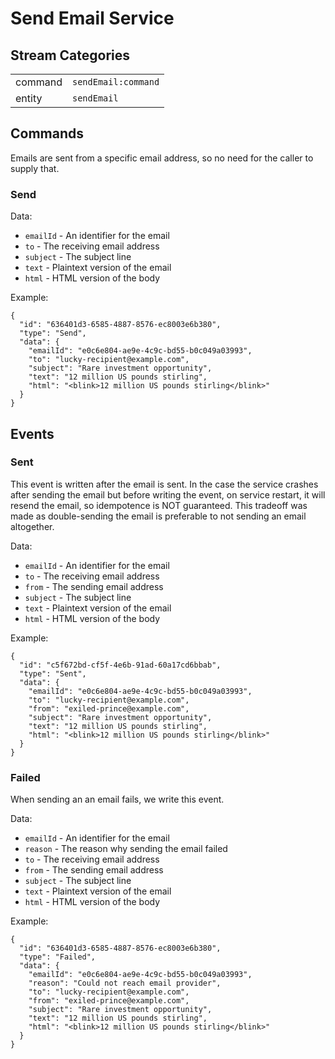 # Send Email Service

## Stream Categories

|         |                     |
| ------- | ------------------- |
| command | `sendEmail:command` |
| entity  | `sendEmail`         |

## Commands

Emails are sent from a specific email address, so no need for the caller to supply that.

### Send

Data:

* `emailId` - An identifier for the email
* `to` - The receiving email address
* `subject` - The subject line
* `text` - Plaintext version of the email
* `html` - HTML version of the body

Example:

```
{
  "id": "636401d3-6585-4887-8576-ec8003e6b380",
  "type": "Send",
  "data": {
    "emailId": "e0c6e804-ae9e-4c9c-bd55-b0c049a03993",
    "to": "lucky-recipient@example.com",
    "subject": "Rare investment opportunity",
    "text": "12 million US pounds stirling",
    "html": "<blink>12 million US pounds stirling</blink>"
  }
}
```


## Events

### Sent

This event is written after the email is sent. In the case the service crashes after sending the email but before
writing the event, on service restart, it will resend the email, so idempotence is NOT guaranteed. This tradeoff
was made as double-sending the email is preferable to not sending an email altogether.

Data:

* `emailId` - An identifier for the email
* `to` - The receiving email address
* `from` - The sending email address
* `subject` - The subject line
* `text` - Plaintext version of the email
* `html` - HTML version of the body

Example:

```
{
  "id": "c5f672bd-cf5f-4e6b-91ad-60a17cd6bbab",
  "type": "Sent",
  "data": {
    "emailId": "e0c6e804-ae9e-4c9c-bd55-b0c049a03993",
    "to": "lucky-recipient@example.com",
    "from": "exiled-prince@example.com",
    "subject": "Rare investment opportunity",
    "text": "12 million US pounds stirling",
    "html": "<blink>12 million US pounds stirling</blink>"
  }
}
```

### Failed

When sending an an email fails, we write this event.

Data:

* `emailId` - An identifier for the email
* `reason` - The reason why sending the email failed
* `to` - The receiving email address
* `from` - The sending email address
* `subject` - The subject line
* `text` - Plaintext version of the email
* `html` - HTML version of the body


Example:

```
{
  "id": "636401d3-6585-4887-8576-ec8003e6b380",
  "type": "Failed",
  "data": {
    "emailId": "e0c6e804-ae9e-4c9c-bd55-b0c049a03993",
    "reason": "Could not reach email provider",
    "to": "lucky-recipient@example.com",
    "from": "exiled-prince@example.com",
    "subject": "Rare investment opportunity",
    "text": "12 million US pounds stirling",
    "html": "<blink>12 million US pounds stirling</blink>"
  }
}
```